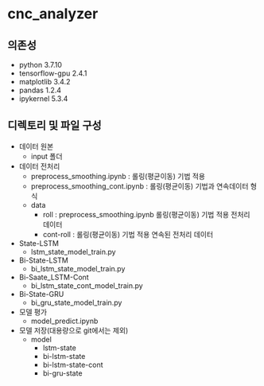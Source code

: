 # cnc_analyzer

## 의존성
* python 3.7.10
* tensorflow-gpu 2.4.1
* matplotlib 3.4.2
* pandas 1.2.4
* ipykernel 5.3.4

## 디렉토리 및 파일 구성
* 데이터 원본
  - input 폴더
* 데이터 전처리
  - preprocess_smoothing.ipynb : 롤링(평균이동) 기법 적용
  - preprocess_smoothing_cont.ipynb : 롤링(평균이동) 기법과 연속데이터 형식
  - data
    + roll : preprocess_smoothing.ipynb 롤링(평균이동) 기법 적용 전처리 데이터
    + cont-roll : 롤링(평균이동) 기법 적용 연속된 전처리 데이터
* State-LSTM
  - lstm_state_model_train.py
* Bi-State-LSTM
  - bi_lstm_state_model_train.py
* Bi-Saate_LSTM-Cont
  - bi_lstm_state_cont_model_train.py
* Bi-State-GRU
  - bi_gru_state_model_train.py
* 모델 평가
  - model_predict.ipynb
* 모델 저장(대용량으로 git에서는 제외)
  - model
    + lstm-state
    + bi-lstm-state
    + bi-lstm-state-cont
    + bi-gru-state
